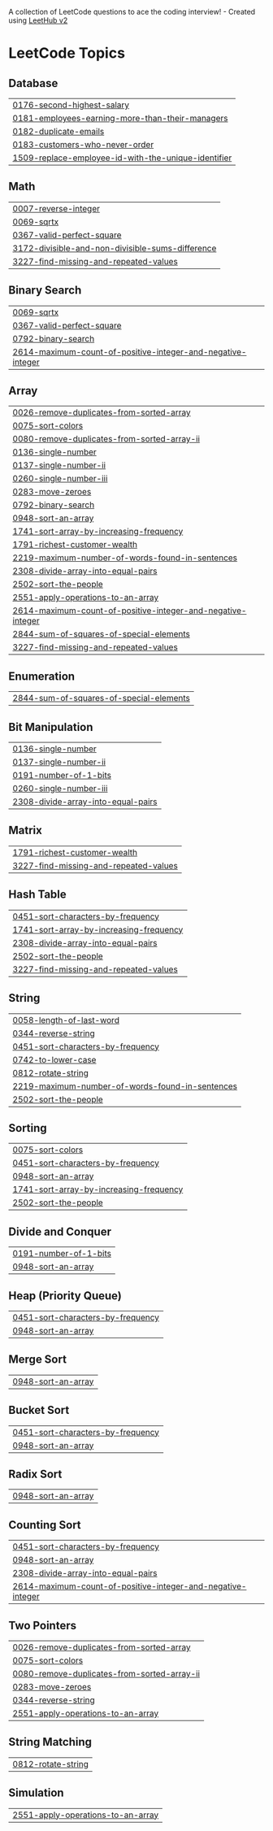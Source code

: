 A collection of LeetCode questions to ace the coding interview! - Created using [LeetHub v2](https://github.com/arunbhardwaj/LeetHub-2.0)
<!---LeetCode Topics Start-->
# LeetCode Topics
## Database
|  |
| ------- |
| [0176-second-highest-salary](https://github.com/ameen-vp/leetcode/tree/master/0176-second-highest-salary) |
| [0181-employees-earning-more-than-their-managers](https://github.com/ameen-vp/leetcode/tree/master/0181-employees-earning-more-than-their-managers) |
| [0182-duplicate-emails](https://github.com/ameen-vp/leetcode/tree/master/0182-duplicate-emails) |
| [0183-customers-who-never-order](https://github.com/ameen-vp/leetcode/tree/master/0183-customers-who-never-order) |
| [1509-replace-employee-id-with-the-unique-identifier](https://github.com/ameen-vp/leetcode/tree/master/1509-replace-employee-id-with-the-unique-identifier) |
## Math
|  |
| ------- |
| [0007-reverse-integer](https://github.com/ameen-vp/leetcode/tree/master/0007-reverse-integer) |
| [0069-sqrtx](https://github.com/ameen-vp/leetcode/tree/master/0069-sqrtx) |
| [0367-valid-perfect-square](https://github.com/ameen-vp/leetcode/tree/master/0367-valid-perfect-square) |
| [3172-divisible-and-non-divisible-sums-difference](https://github.com/ameen-vp/leetcode/tree/master/3172-divisible-and-non-divisible-sums-difference) |
| [3227-find-missing-and-repeated-values](https://github.com/ameen-vp/leetcode/tree/master/3227-find-missing-and-repeated-values) |
## Binary Search
|  |
| ------- |
| [0069-sqrtx](https://github.com/ameen-vp/leetcode/tree/master/0069-sqrtx) |
| [0367-valid-perfect-square](https://github.com/ameen-vp/leetcode/tree/master/0367-valid-perfect-square) |
| [0792-binary-search](https://github.com/ameen-vp/leetcode/tree/master/0792-binary-search) |
| [2614-maximum-count-of-positive-integer-and-negative-integer](https://github.com/ameen-vp/leetcode/tree/master/2614-maximum-count-of-positive-integer-and-negative-integer) |
## Array
|  |
| ------- |
| [0026-remove-duplicates-from-sorted-array](https://github.com/ameen-vp/leetcode/tree/master/0026-remove-duplicates-from-sorted-array) |
| [0075-sort-colors](https://github.com/ameen-vp/leetcode/tree/master/0075-sort-colors) |
| [0080-remove-duplicates-from-sorted-array-ii](https://github.com/ameen-vp/leetcode/tree/master/0080-remove-duplicates-from-sorted-array-ii) |
| [0136-single-number](https://github.com/ameen-vp/leetcode/tree/master/0136-single-number) |
| [0137-single-number-ii](https://github.com/ameen-vp/leetcode/tree/master/0137-single-number-ii) |
| [0260-single-number-iii](https://github.com/ameen-vp/leetcode/tree/master/0260-single-number-iii) |
| [0283-move-zeroes](https://github.com/ameen-vp/leetcode/tree/master/0283-move-zeroes) |
| [0792-binary-search](https://github.com/ameen-vp/leetcode/tree/master/0792-binary-search) |
| [0948-sort-an-array](https://github.com/ameen-vp/leetcode/tree/master/0948-sort-an-array) |
| [1741-sort-array-by-increasing-frequency](https://github.com/ameen-vp/leetcode/tree/master/1741-sort-array-by-increasing-frequency) |
| [1791-richest-customer-wealth](https://github.com/ameen-vp/leetcode/tree/master/1791-richest-customer-wealth) |
| [2219-maximum-number-of-words-found-in-sentences](https://github.com/ameen-vp/leetcode/tree/master/2219-maximum-number-of-words-found-in-sentences) |
| [2308-divide-array-into-equal-pairs](https://github.com/ameen-vp/leetcode/tree/master/2308-divide-array-into-equal-pairs) |
| [2502-sort-the-people](https://github.com/ameen-vp/leetcode/tree/master/2502-sort-the-people) |
| [2551-apply-operations-to-an-array](https://github.com/ameen-vp/leetcode/tree/master/2551-apply-operations-to-an-array) |
| [2614-maximum-count-of-positive-integer-and-negative-integer](https://github.com/ameen-vp/leetcode/tree/master/2614-maximum-count-of-positive-integer-and-negative-integer) |
| [2844-sum-of-squares-of-special-elements](https://github.com/ameen-vp/leetcode/tree/master/2844-sum-of-squares-of-special-elements) |
| [3227-find-missing-and-repeated-values](https://github.com/ameen-vp/leetcode/tree/master/3227-find-missing-and-repeated-values) |
## Enumeration
|  |
| ------- |
| [2844-sum-of-squares-of-special-elements](https://github.com/ameen-vp/leetcode/tree/master/2844-sum-of-squares-of-special-elements) |
## Bit Manipulation
|  |
| ------- |
| [0136-single-number](https://github.com/ameen-vp/leetcode/tree/master/0136-single-number) |
| [0137-single-number-ii](https://github.com/ameen-vp/leetcode/tree/master/0137-single-number-ii) |
| [0191-number-of-1-bits](https://github.com/ameen-vp/leetcode/tree/master/0191-number-of-1-bits) |
| [0260-single-number-iii](https://github.com/ameen-vp/leetcode/tree/master/0260-single-number-iii) |
| [2308-divide-array-into-equal-pairs](https://github.com/ameen-vp/leetcode/tree/master/2308-divide-array-into-equal-pairs) |
## Matrix
|  |
| ------- |
| [1791-richest-customer-wealth](https://github.com/ameen-vp/leetcode/tree/master/1791-richest-customer-wealth) |
| [3227-find-missing-and-repeated-values](https://github.com/ameen-vp/leetcode/tree/master/3227-find-missing-and-repeated-values) |
## Hash Table
|  |
| ------- |
| [0451-sort-characters-by-frequency](https://github.com/ameen-vp/leetcode/tree/master/0451-sort-characters-by-frequency) |
| [1741-sort-array-by-increasing-frequency](https://github.com/ameen-vp/leetcode/tree/master/1741-sort-array-by-increasing-frequency) |
| [2308-divide-array-into-equal-pairs](https://github.com/ameen-vp/leetcode/tree/master/2308-divide-array-into-equal-pairs) |
| [2502-sort-the-people](https://github.com/ameen-vp/leetcode/tree/master/2502-sort-the-people) |
| [3227-find-missing-and-repeated-values](https://github.com/ameen-vp/leetcode/tree/master/3227-find-missing-and-repeated-values) |
## String
|  |
| ------- |
| [0058-length-of-last-word](https://github.com/ameen-vp/leetcode/tree/master/0058-length-of-last-word) |
| [0344-reverse-string](https://github.com/ameen-vp/leetcode/tree/master/0344-reverse-string) |
| [0451-sort-characters-by-frequency](https://github.com/ameen-vp/leetcode/tree/master/0451-sort-characters-by-frequency) |
| [0742-to-lower-case](https://github.com/ameen-vp/leetcode/tree/master/0742-to-lower-case) |
| [0812-rotate-string](https://github.com/ameen-vp/leetcode/tree/master/0812-rotate-string) |
| [2219-maximum-number-of-words-found-in-sentences](https://github.com/ameen-vp/leetcode/tree/master/2219-maximum-number-of-words-found-in-sentences) |
| [2502-sort-the-people](https://github.com/ameen-vp/leetcode/tree/master/2502-sort-the-people) |
## Sorting
|  |
| ------- |
| [0075-sort-colors](https://github.com/ameen-vp/leetcode/tree/master/0075-sort-colors) |
| [0451-sort-characters-by-frequency](https://github.com/ameen-vp/leetcode/tree/master/0451-sort-characters-by-frequency) |
| [0948-sort-an-array](https://github.com/ameen-vp/leetcode/tree/master/0948-sort-an-array) |
| [1741-sort-array-by-increasing-frequency](https://github.com/ameen-vp/leetcode/tree/master/1741-sort-array-by-increasing-frequency) |
| [2502-sort-the-people](https://github.com/ameen-vp/leetcode/tree/master/2502-sort-the-people) |
## Divide and Conquer
|  |
| ------- |
| [0191-number-of-1-bits](https://github.com/ameen-vp/leetcode/tree/master/0191-number-of-1-bits) |
| [0948-sort-an-array](https://github.com/ameen-vp/leetcode/tree/master/0948-sort-an-array) |
## Heap (Priority Queue)
|  |
| ------- |
| [0451-sort-characters-by-frequency](https://github.com/ameen-vp/leetcode/tree/master/0451-sort-characters-by-frequency) |
| [0948-sort-an-array](https://github.com/ameen-vp/leetcode/tree/master/0948-sort-an-array) |
## Merge Sort
|  |
| ------- |
| [0948-sort-an-array](https://github.com/ameen-vp/leetcode/tree/master/0948-sort-an-array) |
## Bucket Sort
|  |
| ------- |
| [0451-sort-characters-by-frequency](https://github.com/ameen-vp/leetcode/tree/master/0451-sort-characters-by-frequency) |
| [0948-sort-an-array](https://github.com/ameen-vp/leetcode/tree/master/0948-sort-an-array) |
## Radix Sort
|  |
| ------- |
| [0948-sort-an-array](https://github.com/ameen-vp/leetcode/tree/master/0948-sort-an-array) |
## Counting Sort
|  |
| ------- |
| [0451-sort-characters-by-frequency](https://github.com/ameen-vp/leetcode/tree/master/0451-sort-characters-by-frequency) |
| [0948-sort-an-array](https://github.com/ameen-vp/leetcode/tree/master/0948-sort-an-array) |
| [2308-divide-array-into-equal-pairs](https://github.com/ameen-vp/leetcode/tree/master/2308-divide-array-into-equal-pairs) |
| [2614-maximum-count-of-positive-integer-and-negative-integer](https://github.com/ameen-vp/leetcode/tree/master/2614-maximum-count-of-positive-integer-and-negative-integer) |
## Two Pointers
|  |
| ------- |
| [0026-remove-duplicates-from-sorted-array](https://github.com/ameen-vp/leetcode/tree/master/0026-remove-duplicates-from-sorted-array) |
| [0075-sort-colors](https://github.com/ameen-vp/leetcode/tree/master/0075-sort-colors) |
| [0080-remove-duplicates-from-sorted-array-ii](https://github.com/ameen-vp/leetcode/tree/master/0080-remove-duplicates-from-sorted-array-ii) |
| [0283-move-zeroes](https://github.com/ameen-vp/leetcode/tree/master/0283-move-zeroes) |
| [0344-reverse-string](https://github.com/ameen-vp/leetcode/tree/master/0344-reverse-string) |
| [2551-apply-operations-to-an-array](https://github.com/ameen-vp/leetcode/tree/master/2551-apply-operations-to-an-array) |
## String Matching
|  |
| ------- |
| [0812-rotate-string](https://github.com/ameen-vp/leetcode/tree/master/0812-rotate-string) |
## Simulation
|  |
| ------- |
| [2551-apply-operations-to-an-array](https://github.com/ameen-vp/leetcode/tree/master/2551-apply-operations-to-an-array) |
<!---LeetCode Topics End-->